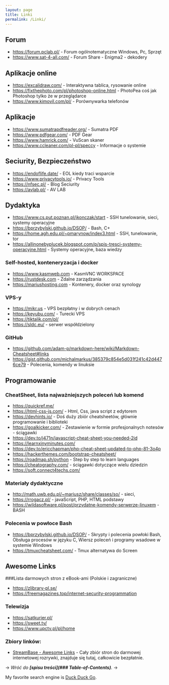 ```yaml
---
layout: page
title: Linki
permalink: /Linki/
---
```

## Forum
- <https://forum.pclab.pl/> - Forum ogólnotematyczne Windows, Pc, Sprzęt
- <https://www.sat-4-all.com/> - Forum Share - Enigma2 - dekodery 

## Aplikacje online
- <https://excalidraw.com/> - Interaktywna tablica, rysowanie online
- <https://fixthephoto.com/pl/photoshop-online.html> - PhotoPea coś jak Photoshop tylko że w przeglądarce  
- <https://www.kimovil.com/pl/> - Porównywarka telefonów

## Aplikacje 
- <https://www.sumatrapdfreader.org/> - Sumatra PDF
- <https://www.pdfgear.com/> - PDF Gear
- <https://www.hamrick.com/> - VuScan skaner
- <https://www.ccleaner.com/pl-pl/speccy> - Informacje o systemie 

## Seciurity, Bezpieczeństwo 
- <https://endoflife.date/> - EOL kiedy traci wsparcie
- <https://www.privacytools.io/> - Privacy Tools
- <https://nfsec.pl/> - Blog Seciurity
- <https://avlab.pl/> - AV LAB

## Dydaktyka
- <https://www.cs.put.poznan.pl/jkonczak/start> - SSH tunelowanie, sieci, systemy operacyjne
- <https://bprzybylski.github.io/DSOP/> - Bash, C+
- <https://home.agh.edu.pl/~pmarynow/index3.html> - SSH, tunelowanie, tor
- <https://allinonebyplucek.blogspot.com/p/spis-tresci-systemy-operacyjne.html> - Systemy operacyjne, baza wiedzy  

### Self-hosted, konteneryzacja i docker
- <https://www.kasmweb.com> - KasmVNC WORKSPACE
- <https://rustdesk.com> - Zdalne zarządzania 
- <https://mariushosting.com> - Kontenery, docker oraz synology

### VPS-y 

- <https://mikr.us> - VPS bezpłatny i w dobrych cenach
- <https://keyubu.com/> - Turecki VPS 
- <https://tiktalik.com/pl/>
- <https://sldc.eu/> - serwer współdzielony 

### GitHub
- <https://github.com/adam-p/markdown-here/wiki/Markdown-Cheatsheet#links>
- <https://gist.github.com/michalmarkus/385379c854e5d031f241c42d4476ce79> - Polecenia, komendy w linuksie


## Programowanie
### CheatSheet, lista najważniejszych poleceń lub komend
- <https://quickref.me/> 
- <https://html-css-js.com/> - Html, Css, java script z edytorem 
- <https://devhints.io/> - Doś duży zbiór cheatsheetów, głównie programowanie i biblioteki
- <https://goalkicker.com/> - Zestawienie w formie profesjonalnych notesów - ściągawki 
- <https://dev.to/j471n/javascript-cheat-sheet-you-needed-2id>
- <https://learnxinyminutes.com/>
- <https://dev.to/ericchapman/php-cheat-sheet-updated-to-php-81-3o4p>
- <https://hackerthemes.com/bootstrap-cheatsheet/>
- <https://roadmap.sh/python> - Step by step to learn languages
- <https://cheatography.com/> - ściągawki dotyczące wielu dziedzin 
- <https://soft.connect4techs.com/>

### Materiały dydaktyczne

- http://math.uwb.edu.pl/~mariusz/share/classes/so/ - sieci, 
- https://rrogacz.pl/ - javaScript, PHP, HTML podstawy 
- https://wildasoftware.pl/post/przydatne-komendy-serwerze-linuxem - BASH


### Polecenia w powłoce Bash

- <https://bprzybylski.github.io/DSOP/> - Skrypty i polecenia powłoki Bash, Obsługa procesów w języku C, Wiersz poleceń i programy wsadowe w systemie Windows
- <https://tmuxcheatsheet.com/> - Tmux alternatywa do Screen 

## Awesome Links
###Lista darmowych stron z eBook-ami (Polskie i zagraniczne)
- <https://zlibrary-pl.se/>
- <https://freemagazines.top/internet-security-programmation>

### Telewizja
- <https://satkurier.pl/>
- <https://sweet.tv/>
- <https://www.upctv.pl/pl/home>



### Zbiory linków:
- [StreamBase - Awesome Links](https://web.archive.org/web/20231109152144/https://rentry.co/streambase/#pobieranie-materia%C5%82%C3%B3w-wideo-programy-i-sposoby)  - Cały zbiór stron do darmowej internetowej rozrywki, znajduje się tutaj, całkowicie bezpłatnie.

-> *Wróć do **[spisu treści](### Table-of-Contents)**.* ->

My favorite search engine is [Duck Duck Go](https://duckduckgo.com).
